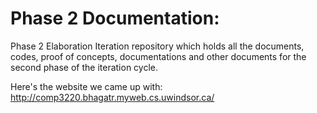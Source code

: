 # Phase 2 Documentation:
Phase 2 Elaboration Iteration repository which holds all the documents, codes, proof of concepts, documentations and other documents for the second phase of the iteration cycle.

Here's the website we came up with: http://comp3220.bhagatr.myweb.cs.uwindsor.ca/

